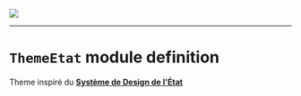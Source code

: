 <!--
 ___ _            _ _    _ _    __
/ __(_)_ __  _ __| (_)__(_) |_ /_/
\__ \ | '  \| '_ \ | / _| |  _/ -_)
|___/_|_|_|_| .__/_|_\__|_|\__\___|
            |_| 
-->
![](https://platform.simplicite.io/logos/standard/logo250.png)
* * *

`ThemeEtat` module definition
=============================

Theme inspiré du [**Système de Design de l'État**](https://www.systeme-de-design.gouv.fr/composants-et-modeles)

